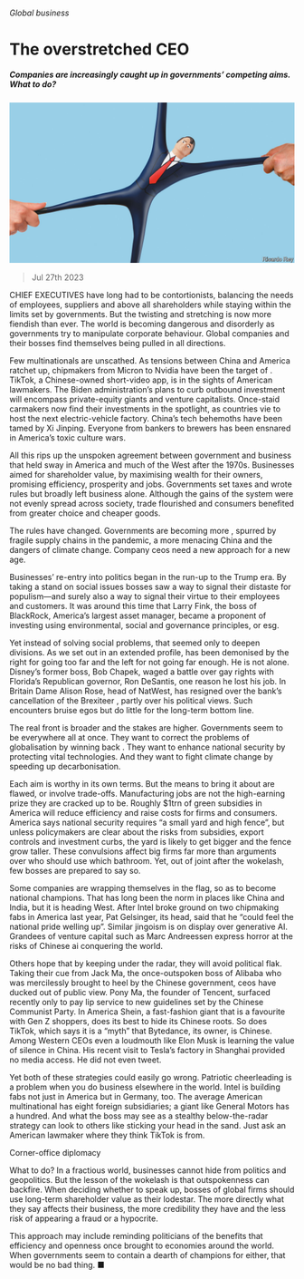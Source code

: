 ###### Global business

# The overstretched CEO 

##### Companies are increasingly caught up in governments’ competing aims. What to do? 

![image](images/20230729_LDD010.jpg) 

> Jul 27th 2023 

CHIEF EXECUTIVES have long had to be contortionists, balancing the needs of employees, suppliers and above all shareholders while staying within the limits set by governments. But the twisting and stretching is now more fiendish than ever. The world is becoming dangerous and disorderly as governments try to manipulate corporate behaviour. Global companies and their bosses find themselves being pulled in all directions. 

Few multinationals are unscathed. As tensions between China and America ratchet up, chipmakers from Micron to Nvidia have been the target of . TikTok, a Chinese-owned short-video app, is in the sights of American lawmakers. The Biden administration’s plans to curb outbound investment will encompass private-equity giants and venture capitalists. Once-staid carmakers now find their investments in the spotlight, as countries vie to host the next electric-vehicle factory. China’s tech behemoths have been tamed by Xi Jinping. Everyone from bankers to brewers has been ensnared in America’s toxic culture wars. 

All this rips up the unspoken agreement between government and business that held sway in America and much of the West after the 1970s. Businesses aimed for shareholder value, by maximising wealth for their owners, promising efficiency, prosperity and jobs. Governments set taxes and wrote rules but broadly left business alone. Although the gains of the system were not evenly spread across society, trade flourished and consumers benefited from greater choice and cheaper goods. 

The rules have changed. Governments are becoming more , spurred by fragile supply chains in the pandemic, a more menacing China and the dangers of climate change. Company ceos need a new approach for a new age. 

Businesses’ re-entry into politics began in the run-up to the Trump era. By taking a stand on social issues bosses saw a way to signal their distaste for populism—and surely also a way to signal their virtue to their employees and customers. It was around this time that Larry Fink, the boss of BlackRock, America’s largest asset manager, became a proponent of investing using environmental, social and governance principles, or esg. 

Yet instead of solving social problems, that seemed only to deepen divisions. As we set out in an extended profile,  has been demonised by the right for going too far and the left for not going far enough. He is not alone. Disney’s former boss, Bob Chapek, waged a battle over gay rights with Florida’s Republican governor, Ron DeSantis, one reason he lost his job. In Britain Dame Alison Rose, head of NatWest, has resigned over the bank’s cancellation of the Brexiteer , partly over his political views. Such encounters bruise egos but do little for the long-term bottom line. 

The real front is broader and the stakes are higher. Governments seem to be everywhere all at once. They want to correct the problems of globalisation by winning back . They want to enhance national security by protecting vital technologies. And they want to fight climate change by speeding up decarbonisation. 

Each aim is worthy in its own terms. But the means to bring it about are flawed, or involve trade-offs. Manufacturing jobs are not the high-earning prize they are cracked up to be. Roughly $1trn of green subsidies in America will reduce efficiency and raise costs for firms and consumers. America says national security requires “a small yard and high fence”, but unless policymakers are clear about the risks from subsidies, export controls and investment curbs, the yard is likely to get bigger and the fence grow taller. These convulsions affect big firms far more than arguments over who should use which bathroom. Yet, out of joint after the wokelash, few bosses are prepared to say so. 

Some companies are wrapping themselves in the flag, so as to become national champions. That has long been the norm in places like China and India, but it is heading West. After Intel broke ground on two chipmaking fabs in America last year, Pat Gelsinger, its head, said that he “could feel the national pride welling up”. Similar jingoism is on display over generative AI. Grandees of venture capital such as Marc Andreessen express horror at the risks of Chinese ai conquering the world.

Others hope that by keeping under the radar, they will avoid political flak. Taking their cue from Jack Ma, the once-outspoken boss of Alibaba who was mercilessly brought to heel by the Chinese government, ceos have ducked out of public view. Pony Ma, the founder of Tencent, surfaced recently only to pay lip service to new guidelines set by the Chinese Communist Party. In America Shein, a fast-fashion giant that is a favourite with Gen Z shoppers, does its best to hide its Chinese roots. So does TikTok, which says it is a “myth” that Bytedance, its owner, is Chinese. Among Western CEOs even a loudmouth like Elon Musk is learning the value of silence in China. His recent visit to Tesla’s factory in Shanghai provided no media access. He did not even tweet. 

Yet both of these strategies could easily go wrong. Patriotic cheerleading is a problem when you do business elsewhere in the world. Intel is building fabs not just in America but in Germany, too. The average American multinational has eight foreign subsidiaries; a giant like General Motors has a hundred. And what the boss may see as a stealthy below-the-radar strategy can look to others like sticking your head in the sand. Just ask an American lawmaker where they think TikTok is from. 

Corner-office diplomacy

What to do? In a fractious world, businesses cannot hide from politics and geopolitics. But the lesson of the wokelash is that outspokenness can backfire. When deciding whether to speak up, bosses of global firms should use long-term shareholder value as their lodestar. The more directly what they say affects their business, the more credibility they have and the less risk of appearing a fraud or a hypocrite. 

This approach may include reminding politicians of the benefits that efficiency and openness once brought to economies around the world. When governments seem to contain a dearth of champions for either, that would be no bad thing. ■



